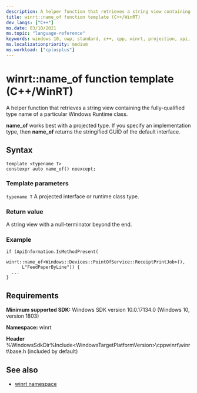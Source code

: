 ```yaml
---
description: A helper function that retrieves a string view containing the fully-qualified type name of a particular Windows Runtime class.
title: winrt::name_of function template (C++/WinRT)
dev_langs: ["C++"]
ms.date: 03/10/2021
ms.topic: "language-reference"
keywords: windows 10, uwp, standard, c++, cpp, winrt, projection, api, reference, projected, implementation, type
ms.localizationpriority: medium
ms.workload: ["cplusplus"]
---
```


# winrt::name_of function template (C++/WinRT)

A helper function that retrieves a string view containing the fully-qualified type name of a particular Windows Runtime class.

**name_of** works best with a projected type. If you specify an implementation type, then **name_of** returns the stringified GUID of the default interface.

## Syntax
```cppwinrt
template <typename T>
constexpr auto name_of() noexcept;
```

### Template parameters
`typename T`
A projected interface or runtime class type.

### Return value 
A string view with a null-terminator beyond the end.

### Example

```cppwinrt
if (ApiInformation.IsMethodPresent(
      winrt::name_of<Windows::Devices::PointOfService::ReceiptPrintJob>(),
      L"FeedPaperByLine")) {
  ...
}
```

## Requirements
**Minimum supported SDK:** Windows SDK version 10.0.17134.0 (Windows 10, version 1803)

**Namespace:** winrt

**Header** %WindowsSdkDir%Include\<WindowsTargetPlatformVersion>\cppwinrt\winrt\base.h (included by default)

## See also 
* [winrt namespace](winrt.md)
